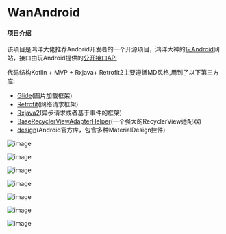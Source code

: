 # WanAndroid
#### 项目介绍
该项目是鸿洋大佬推荐Andorid开发者的一个开源项目，鸿洋大神的[玩Android](https://www.wanandroid.com/)网站，接口由玩Android提供的[公开接口API](https://www.wanandroid.com/blog/show/2)

 代码结构Kotlin + MVP + Rxjava+ Retrofit2主要遵循MD风格,用到了以下第三方库:
 * [Glide](https://github.com/bumptech/glide)(图片加载框架)
 * [Retrofit](https://github.com/square/retrofit)(网络请求框架)
 * [Rxjava2](https://github.com/ReactiveX/RxJava)(异步请求或者基于事件的框架)
 * [BaseRecyclerViewAdapterHelper](https://github.com/CymChad/BaseRecyclerViewAdapterHelper)(一个强大的RecyclerView适配器)
 * [design]()(Android官方库，包含多种MaterialDesign控件)  
 
![image](https://upload-images.jianshu.io/upload_images/5872156-9a1975042a4c9b9b.png?imageMogr2/auto-orient/strip%7CimageView2/2/w/1240)

![image](https://upload-images.jianshu.io/upload_images/5872156-c051b9867d92e4a6.png?imageMogr2/auto-orient/strip%7CimageView2/2/w/1240)

![image](https://upload-images.jianshu.io/upload_images/5872156-2c8e1d771db3782b.png?imageMogr2/auto-orient/strip%7CimageView2/2/w/1240)

![image](https://upload-images.jianshu.io/upload_images/5872156-868a3a020a2975c6.png?imageMogr2/auto-orient/strip%7CimageView2/2/w/1240)

![image](https://upload-images.jianshu.io/upload_images/5872156-9e8165c3d46d62f4.png?imageMogr2/auto-orient/strip%7CimageView2/2/w/1240)

![image](https://upload-images.jianshu.io/upload_images/5872156-0b1434038bb83e00.png?imageMogr2/auto-orient/strip%7CimageView2/2/w/1240)

![image](https://upload-images.jianshu.io/upload_images/5872156-3779ad1526a8f35e.png?imageMogr2/auto-orient/strip%7CimageView2/2/w/1240)
